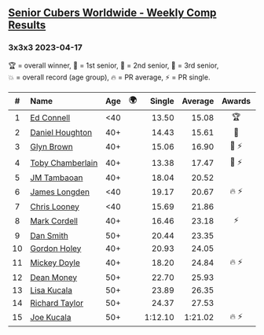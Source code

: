 <style>table {white-space: nowrap;}</style>
<link rel="stylesheet" type="text/css" href="/scw-comp/css/flags.css" />

## [Senior Cubers Worldwide - Weekly Comp Results](/scw-comp/results/)
### 3x3x3 2023-04-17

<span style="white-space: nowrap;">🏆 = overall winner</span>, <span style="white-space: nowrap;">🥇 = 1st senior</span>, <span style="white-space: nowrap;">🥈 = 2nd senior</span>, <span style="white-space: nowrap;">🥉 = 3rd senior</span>, <span style="white-space: nowrap;">💥 = overall record (age group)</span>, <span style="white-space: nowrap;">🔥 = PR average</span>, <span style="white-space: nowrap;">⚡ = PR single</span>.

| # | Name | Age | 🌍 | Single | Average | Awards | Solve 1 | Solve 2 | Solve 3 | Solve 4 | Solve 5 | Video |
| :--: | :-- | :--: | :--: | --: | --: | :--: | --: | --: | --: | --: | --: | :-- |
| 1 | [Ed Connell](../../persons/ed_connell/333.md) | <40 | <i class="flag flag-IE" /> | 13.50 | 15.08 | 🏆 | 16.32 | 14.67 | 14.26 | 19.45 | 13.50 | [Desktop](https://www.facebook.com/events/786804792820217/permalink/794022105431819) / [Mobile](https://m.facebook.com/events/786804792820217?view=permalink&id=794022105431819) |
| 2 | [Daniel Houghton](../../persons/daniel_houghton/333.md) | 40+ | <i class="flag flag-CH" /> | 14.43 | 15.61 | 🥇 | 18.29 | 16.15 | 15.88 | 14.43 | 14.80 | [Desktop](https://www.facebook.com/events/786804792820217/permalink/793399372160759) / [Mobile](https://m.facebook.com/events/786804792820217?view=permalink&id=793399372160759) |
| 3 | [Glyn Brown](../../persons/glyn_brown/333.md) | 40+ | <i class="flag flag-GB" /> | 15.06 | 16.90 | 🥈 ⚡ | 17.74 | 18.31 | 15.06 | 15.75 | 17.22 | [Desktop](https://www.facebook.com/events/786804792820217/permalink/791905598976803) / [Mobile](https://m.facebook.com/events/786804792820217?view=permalink&id=791905598976803) |
| 4 | [Toby Chamberlain](../../persons/toby_chamberlain/333.md) | 40+ | <i class="flag flag-AU" /> | 13.38 | 17.47 | 🥉 ⚡ | 18.31 | 15.54 | 18.56 | 18.60 | 13.38 | [Desktop](https://www.facebook.com/events/786804792820217/permalink/793159968851366) / [Mobile](https://m.facebook.com/events/786804792820217?view=permalink&id=793159968851366) |
| 5 | [JM Tambaoan](../../persons/jm_tambaoan/333.md) | 40+ | <i class="flag flag-PH" /> | 18.04 | 20.52 |  | 19.24 | 18.04 | 21.89 | 20.44 | 26.56 | [Desktop](https://www.facebook.com/events/786804792820217/permalink/791556439011719) / [Mobile](https://m.facebook.com/events/786804792820217?view=permalink&id=791556439011719) |
| 6 | [James Longden](../../persons/james_longden/333.md) | <40 | <i class="flag flag-GB" /> | 19.17 | 20.67 | 🔥 ⚡ | 19.17 | 23.37 | 20.52 | 21.37 | 20.11 | [Desktop](https://www.facebook.com/515631524/videos/174047468869013) / [Mobile](https://m.facebook.com/515631524/videos/174047468869013) |
| 7 | [Chris Looney](../../persons/chris_looney/333.md) | <40 | <i class="flag flag-US" /> | 15.69 | 21.86 |  | 15.69 | 17.03 | 17.93 | 30.63 | 42.96 | [Desktop](https://www.facebook.com/chris.looney/videos/197054566007130) / [Mobile](https://m.facebook.com/chris.looney/videos/197054566007130) |
| 8 | [Mark Cordell](../../persons/mark_cordell/333.md) | 40+ | <i class="flag flag-US" /> | 16.46 | 23.18 | ⚡ | 25.64 | 16.46 | 20.76 | 27.85 | 23.14 | [Desktop](https://www.facebook.com/events/786804792820217/permalink/794084795425550) / [Mobile](https://m.facebook.com/events/786804792820217?view=permalink&id=794084795425550) |
| 9 | [Dan Smith](../../persons/dan_smith/333.md) | 50+ | <i class="flag flag-US" /> | 20.44 | 23.35 |  | 21.78 | 22.50 | 20.44 | 25.77 | 27.20 | [Desktop](https://www.facebook.com/events/786804792820217/permalink/790393379128025) / [Mobile](https://m.facebook.com/events/786804792820217?view=permalink&id=790393379128025) |
| 10 | [Gordon Holey](../../persons/gordon_holey/333.md) | 40+ | <i class="flag flag-US" /> | 20.93 | 24.05 |  | 22.40 | 20.93 | 29.42 | 24.49 | 25.27 | [Desktop](https://www.facebook.com/766997877/videos/627603272565014) / [Mobile](https://m.facebook.com/766997877/videos/627603272565014) |
| 11 | [Mickey Doyle](../../persons/mickey_doyle/333.md) | 40+ | <i class="flag flag-US" /> | 18.20 | 24.84 | 🔥 ⚡ | 25.45 | 18.20 | 28.81 | 24.04 | 25.04 | [Desktop](https://www.facebook.com/events/786804792820217/permalink/793128722187824) / [Mobile](https://m.facebook.com/events/786804792820217?view=permalink&id=793128722187824) |
| 12 | [Dean Money](../../persons/dean_money/333.md) | 50+ | <i class="flag flag-US" /> | 22.70 | 25.93 |  | 22.98 | 24.70 | 30.12 | 38.29 | 22.70 | [Desktop](https://www.facebook.com/events/786804792820217/permalink/792836875550342) / [Mobile](https://m.facebook.com/events/786804792820217?view=permalink&id=792836875550342) |
| 13 | [Lisa Kucala](../../persons/lisa_kucala/333.md) | 50+ | <i class="flag flag-US" /> | 23.89 | 26.35 |  | 31.19 | 28.59 | 24.52 | 25.93 | 23.89 | [Desktop](https://www.facebook.com/events/786804792820217/permalink/790458832454813) / [Mobile](https://m.facebook.com/events/786804792820217?view=permalink&id=790458832454813) |
| 14 | [Richard Taylor](../../persons/richard_taylor/333.md) | 50+ | <i class="flag flag-GB" /> | 24.37 | 27.53 |  | 26.88 | 30.53 | 28.44 | 24.37 | 27.27 | [Desktop](https://www.facebook.com/100004166389252/videos/959431108810046) / [Mobile](https://m.facebook.com/100004166389252/videos/959431108810046) |
| 15 | [Joe Kucala](../../persons/joe_kucala/333.md) | 50+ | <i class="flag flag-US" /> | 1:12.10 | 1:21.02 | 🔥 ⚡ | 1:16.83 | 1:12.10 | 1:49.43 | 1:22.38 | 1:23.84 | [Desktop](https://www.facebook.com/events/786804792820217/permalink/794143088753054) / [Mobile](https://m.facebook.com/events/786804792820217?view=permalink&id=794143088753054) |

<!-- Global site tag (gtag.js) - Google Analytics -->
<script async src="https://www.googletagmanager.com/gtag/js?id=UA-86348435-3"></script>
<script>window.dataLayer = window.dataLayer || []; function gtag() {dataLayer.push(arguments);} gtag('js', new Date()); gtag('config', 'UA-86348435-3');</script>
